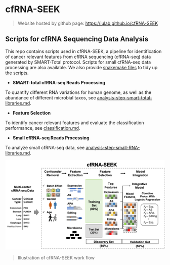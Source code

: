 # cfRNA-SEEK

> Website hosted by github page: https://lulab.github.io/cfRNA-SEEK

## Scripts for cfRNA Sequencing Data Analysis

This repo contains scripts used in cfRNA-SEEK, a pipeline for identification of cancer relevant features from cfRNA sequencing (cfRNA-seq) data generated by SMART-Total protocol.  Scripts for small cfRNA-seq data processing are also available.
We also provide [snakemake files](https://github.com/lulab/cfRNA-SEEK/blob/master/snakefiles/) to tidy up the scripts.

- **SMART-total cfRNA-seq Reads Processing**

To quantify different RNA variations for human genome, as well as the abundance of different microbial taxos, see [analysis-step-smart-total-libraries.md](analysis-step-smart-total-libraries.md).

- **Feature Selection**

To identify cancer relevant features and evaluate the classification performance, see [classification.md](classification.md).

- **Small cfRNA-seq Reads Processing**

To analyze small cfRNA-seq data, see [analysis-step-small-RNA-libraries.md](analysis-step-small-RNA-libraries.md).



![cfRNA-SEEK Pipeline](cfRNA-SEEK.png)
> Illustration of cfRNA-SEEK work flow


